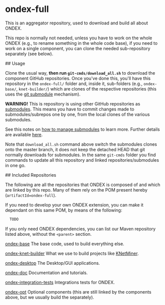# ondex-full
This is an aggregator repository, used to download and build all about ONDEX.

This repo is normally not needed, unless you have to work on the whole ONDEX (e.g., to rename something in the whole code base), if you need
to work on a single component, you can clone the needed sub-repository separately (see below).

## Usage

Clone the usual way, **then run `git-cmds/download_all.sh`** to download the component GitHub repositories. 
Once you've done this, you'll have this repository in the `ondex-full/` folder and, inside it, 
sub-folders (e.g., `ondex-base/`, `knet-builder/`) which are clones of the respective repositories
(this uses the [git submodule](https://github.com/blog/2104-working-with-submodules) mechanism).

**WARNING!**
This is repository is using other GitHub repositories as [submodules](https://github.com/blog/2104-working-with-submodules). This means
you have to commit changes made to submodules/subrepos one by one, from the local clones of the various submodules. 

See this notes on [how to manage submodules](https://git-scm.com/book/en/v2/Git-Tools-Submodules) to learn more. Further details are 
available [here](https://git-scm.com/book/en/v2/Git-Tools-Submodules).

Note that `download_all.sh` command above switch the submodules clones onto the master branch, it does not keep the detached HEAD that git normally 
downloads for submodules. In the same `git-cmds` folder you find commands to update all this repository and linked repositories/submodules in one
go.

## Included Repositories

The following are all the repositories that ONDEX is composed of and which are linked by this repo. Many of them rely on the POM present hereby
(`artifactId=ondex-full`). 

If you need to develop your own ONDEX extension, you can make it dependant on this same POM, by means of the following: 

```XML
  TODO
```

If you only need ONDEX dependencies, you can list our Maven repository listed above, without the `<parent>` section.

[ondex-base](https://github.com/Rothamsted/ondex-base.git)
The base code, used to build everything else.

[ondex-knet-builder](https://github.com/Rothamsted/ondex-knet-builder.git)
What we use to build projects like [KNetMiner](http://knetminer.rothamsted.ac.uk).

[ondex-desktop](https://github.com/Rothamsted/ondex-desktop.git)
The Desktop/GUI applications.

[ondex-doc](https://github.com/Rothamsted/ondex-doc.git)
Documentation and tutorials.

[ondex-integration-tests](https://github.com/Rothamsted/ondex-integration-tests.git)
Integrations tests for ONDEX.

[ondex-opt](https://github.com/Rothamsted/ondex-opt.git)
Optional components (this are still linked by the components above, but we usually build the separately).


